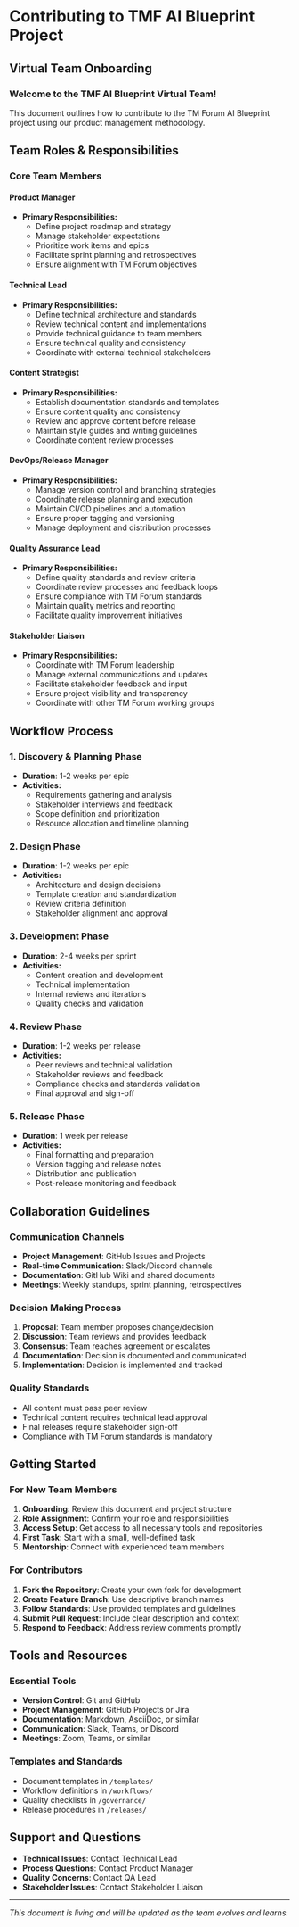 # Contributing to TMF AI Blueprint Project

## Virtual Team Onboarding

### Welcome to the TMF AI Blueprint Virtual Team!
This document outlines how to contribute to the TM Forum AI Blueprint project using our product management methodology.

## Team Roles & Responsibilities

### Core Team Members

#### Product Manager
- **Primary Responsibilities:**
  - Define project roadmap and strategy
  - Manage stakeholder expectations
  - Prioritize work items and epics
  - Facilitate sprint planning and retrospectives
  - Ensure alignment with TM Forum objectives

#### Technical Lead
- **Primary Responsibilities:**
  - Define technical architecture and standards
  - Review technical content and implementations
  - Provide technical guidance to team members
  - Ensure technical quality and consistency
  - Coordinate with external technical stakeholders

#### Content Strategist
- **Primary Responsibilities:**
  - Establish documentation standards and templates
  - Ensure content quality and consistency
  - Review and approve content before release
  - Maintain style guides and writing guidelines
  - Coordinate content review processes

#### DevOps/Release Manager
- **Primary Responsibilities:**
  - Manage version control and branching strategies
  - Coordinate release planning and execution
  - Maintain CI/CD pipelines and automation
  - Ensure proper tagging and versioning
  - Manage deployment and distribution processes

#### Quality Assurance Lead
- **Primary Responsibilities:**
  - Define quality standards and review criteria
  - Coordinate review processes and feedback loops
  - Ensure compliance with TM Forum standards
  - Maintain quality metrics and reporting
  - Facilitate quality improvement initiatives

#### Stakeholder Liaison
- **Primary Responsibilities:**
  - Coordinate with TM Forum leadership
  - Manage external communications and updates
  - Facilitate stakeholder feedback and input
  - Ensure project visibility and transparency
  - Coordinate with other TM Forum working groups

## Workflow Process

### 1. Discovery & Planning Phase
- **Duration**: 1-2 weeks per epic
- **Activities:**
  - Requirements gathering and analysis
  - Stakeholder interviews and feedback
  - Scope definition and prioritization
  - Resource allocation and timeline planning

### 2. Design Phase
- **Duration**: 1-2 weeks per epic
- **Activities:**
  - Architecture and design decisions
  - Template creation and standardization
  - Review criteria definition
  - Stakeholder alignment and approval

### 3. Development Phase
- **Duration**: 2-4 weeks per sprint
- **Activities:**
  - Content creation and development
  - Technical implementation
  - Internal reviews and iterations
  - Quality checks and validation

### 4. Review Phase
- **Duration**: 1-2 weeks per release
- **Activities:**
  - Peer reviews and technical validation
  - Stakeholder reviews and feedback
  - Compliance checks and standards validation
  - Final approval and sign-off

### 5. Release Phase
- **Duration**: 1 week per release
- **Activities:**
  - Final formatting and preparation
  - Version tagging and release notes
  - Distribution and publication
  - Post-release monitoring and feedback

## Collaboration Guidelines

### Communication Channels
- **Project Management**: GitHub Issues and Projects
- **Real-time Communication**: Slack/Discord channels
- **Documentation**: GitHub Wiki and shared documents
- **Meetings**: Weekly standups, sprint planning, retrospectives

### Decision Making Process
1. **Proposal**: Team member proposes change/decision
2. **Discussion**: Team reviews and provides feedback
3. **Consensus**: Team reaches agreement or escalates
4. **Documentation**: Decision is documented and communicated
5. **Implementation**: Decision is implemented and tracked

### Quality Standards
- All content must pass peer review
- Technical content requires technical lead approval
- Final releases require stakeholder sign-off
- Compliance with TM Forum standards is mandatory

## Getting Started

### For New Team Members
1. **Onboarding**: Review this document and project structure
2. **Role Assignment**: Confirm your role and responsibilities
3. **Access Setup**: Get access to all necessary tools and repositories
4. **First Task**: Start with a small, well-defined task
5. **Mentorship**: Connect with experienced team members

### For Contributors
1. **Fork the Repository**: Create your own fork for development
2. **Create Feature Branch**: Use descriptive branch names
3. **Follow Standards**: Use provided templates and guidelines
4. **Submit Pull Request**: Include clear description and context
5. **Respond to Feedback**: Address review comments promptly

## Tools and Resources

### Essential Tools
- **Version Control**: Git and GitHub
- **Project Management**: GitHub Projects or Jira
- **Documentation**: Markdown, AsciiDoc, or similar
- **Communication**: Slack, Teams, or Discord
- **Meetings**: Zoom, Teams, or similar

### Templates and Standards
- Document templates in `/templates/`
- Workflow definitions in `/workflows/`
- Quality checklists in `/governance/`
- Release procedures in `/releases/`

## Support and Questions

- **Technical Issues**: Contact Technical Lead
- **Process Questions**: Contact Product Manager
- **Quality Concerns**: Contact QA Lead
- **Stakeholder Issues**: Contact Stakeholder Liaison

---

*This document is living and will be updated as the team evolves and learns.* 